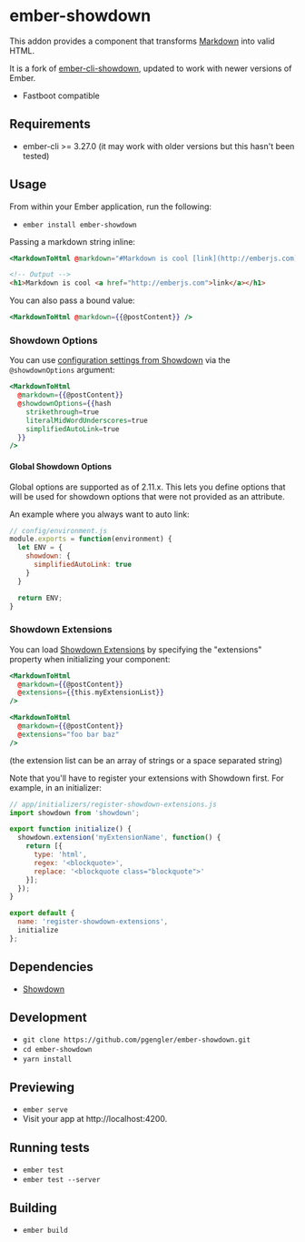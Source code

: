 # ember-showdown

This addon provides a component that transforms [Markdown](http://en.wikipedia.org/wiki/Markdown) into valid HTML.

It is a fork of [ember-cli-showdown](https://github.com/gcollazo/ember-cli-showdown), updated to work with newer versions of Ember.

* Fastboot compatible

## Requirements

* ember-cli >= 3.27.0 (it may work with older versions but this hasn't been tested)

## Usage
From within your Ember application, run the following:

- `ember install ember-showdown`

Passing a markdown string inline:

```handlebars
<MarkdownToHtml @markdown="#Markdown is cool [link](http://emberjs.com)" />
```

```html
<!-- Output -->
<h1>Markdown is cool <a href="http://emberjs.com">link</a></h1>
```

You can also pass a bound value:

```handlebars
<MarkdownToHtml @markdown={{@postContent}} />
```

### Showdown Options

You can use [configuration settings from Showdown][showdown-config] via the `@showdownOptions` argument:

```handlebars
<MarkdownToHtml
  @markdown={{@postContent}}
  @showdownOptions={{hash
    strikethrough=true
    literalMidWordUnderscores=true
    simplifiedAutoLink=true
  }}
/>
```

[showdown-config]: https://github.com/showdownjs/showdown#valid-options

#### Global Showdown Options

Global options are supported as of 2.11.x.  This lets you define options that will be used
for showdown options that were not provided as an attribute.

An example where you always want to auto link:

```js
// config/environment.js
module.exports = function(environment) {
  let ENV = {
    showdown: {
      simplifiedAutoLink: true
    }
  }

  return ENV;
}
```

### Showdown Extensions

You can load [Showdown Extensions](https://github.com/showdownjs/showdown/wiki/extensions) by specifying the
"extensions" property when initializing your component:

```handlebars
<MarkdownToHtml
  @markdown={{@postContent}}
  @extensions={{this.myExtensionList}}
/>
```

```handlebars
<MarkdownToHtml
  @markdown={{@postContent}}
  @extensions="foo bar baz"
/>
```

(the extension list can be an array of strings or a space separated string)

Note that you'll have to register your extensions with Showdown first.
For example, in an initializer:

```js
// app/initializers/register-showdown-extensions.js
import showdown from 'showdown';

export function initialize() {
  showdown.extension('myExtensionName', function() {
    return [{
      type: 'html',
      regex: '<blockquote>',
      replace: '<blockquote class="blockquote">'
    }];
  });
}

export default {
  name: 'register-showdown-extensions',
  initialize
};
```

[showdown-extensions]: https://github.com/showdownjs/showdown/wiki/extensions

## Dependencies
* [Showdown](https://github.com/showdownjs/showdown)

## Development

* `git clone https://github.com/pgengler/ember-showdown.git`
* `cd ember-showdown`
* `yarn install`

## Previewing

* `ember serve`
* Visit your app at http://localhost:4200.

## Running tests

* `ember test`
* `ember test --server`

## Building

* `ember build`
